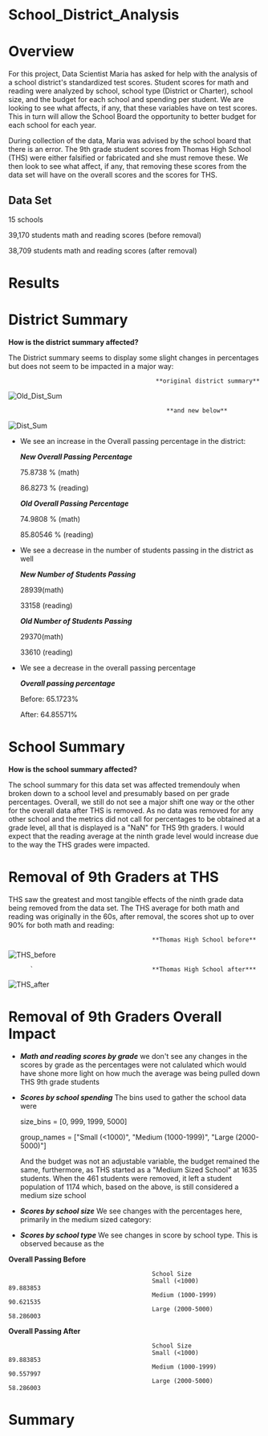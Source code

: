 # School_District_Analysis #

# **Overview** #

For this project, Data Scientist Maria has asked for help with the analysis of a school district's standardized test scores. Student scores for math and reading were analyzed by school, school type (District or Charter), school size, and the budget for each school and spending per student. We are looking to see what affects, if any, that these variables have on test scores. This in turn will allow the School Board the opportunity to better budget for each school for each year.

During collection of the data, Maria was advised by the school board that there is an error. The 9th grade student scores from Thomas High School (THS) were either falsified or fabricated and she must remove these. We then look to see what affect, if any, that removing these scores from the data set will have on the overall scores and the scores for THS.

## Data Set ##

15 schools 

39,170 students math and reading scores (before removal)

38,709 students math and reading scores (after removal)


# Results #

# **District Summary** #
**How is the district summary affected?**

The District summary seems to display some slight changes in percentages but does not seem to be impacted in a major way:

                                             **original district summary**
                     
![Old_Dist_Sum](https://user-images.githubusercontent.com/99927324/164128480-e6266b59-af2b-4063-8d73-6937dd9bcdd1.png)
                                                
                                                **and new below**

![Dist_Sum](https://user-images.githubusercontent.com/99927324/164128555-670ffb54-d11c-4036-991e-05be9af0f17b.png)

- We see an increase in the Overall passing percentage in the district:

    ***New Overall Passing Percentage***
  
    75.8738 % (math)
  
    86.8273 % (reading) 

    ***Old Overall Passing Percentage***
  
    74.9808 % (math)
  
    85.80546 % (reading) 


- We see a decrease in the number of students passing in the district as well

    ***New Number of Students Passing***
  
    28939(math)
  
    33158 (reading)
  

    ***Old Number of Students Passing***
  
    29370(math)
  
    33610 (reading) 
  

- We see a decrease in the overall passing percentage

    ***Overall passing percentage***

    Before: 65.1723%
  
    After: 64.85571%
  

# **School Summary** #
**How is the school summary affected?**

The school summary for this data set was affected tremendouly when broken down to a school level and presumably based on per grade percentages.  Overall, we still do not see a major shift one way or the other for the overall data after THS is removed. As no data was removed for any other school and the metrics did not call for percentages to be obtained at a grade level, all that is displayed is a "NaN" for THS 9th graders. I would expect that the reading average at the ninth grade level would increase due to the way the THS grades were impacted. 

# **Removal of 9th Graders at THS** #
THS saw the greatest and most tangible effects of the ninth grade data being removed from the data set. The THS average for both math and reading was originally in the 60s, after removal, the scores shot up to over 90% for both math and reading:


                                            **Thomas High School before**
![THS_before](https://user-images.githubusercontent.com/99927324/164128855-4cbf543d-b8ac-4367-ab93-3821d50a9586.png)



          `                                 **Thomas High School after***
![THS_after](https://user-images.githubusercontent.com/99927324/164128949-d408a1af-4f20-4c9d-b209-f6276ae60043.png)




# **Removal of 9th Graders Overall Impact** #

- ***Math and reading scores by grade***
  we don't see any changes in the scores by grade as the percentages were not calulated which would have shone more light on how much the average was being pulled down   THS 9th grade students

- ***Scores by school spending***
    The bins used to gather the school data were 

    size_bins = [0, 999, 1999, 5000]

    group_names = ["Small (<1000)", "Medium (1000-1999)", "Large (2000-5000)"]

    And the budget was not an adjustable variable, the budget remained the same, furthermore, as THS started as a "Medium Sized School" at 1635 students. When the 461     students were removed, it left a student population of 1174 which, based on the above, is still considered a medium size school 
    
- ***Scores by school size***
We see changes with the percentages here, primarily in the medium sized category:


- ***Scores by school type***
We see changes in score by school type. This is observed because as the 



**Overall Passing Before**

                                            School Size
                                            Small (<1000)         89.883853
                                            Medium (1000-1999)    90.621535
                                            Large (2000-5000)     58.286003
                                          

**Overall Passing After**

                                            School Size
                                            Small (<1000)         89.883853
                                            Medium (1000-1999)    90.557997
                                            Large (2000-5000)     58.286003

# **Summary** #
